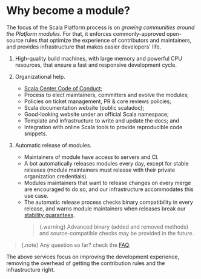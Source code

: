 # Why become a module?

The focus of the Scala Platform process is on *growing communities
around the Platform modules*. For that, it enforces commonly-approved
open-source rules that optimize the experience of contributors and
maintainers, and provides infrastructure that makes easier developers'
life.

1.  High-quality build machines, with large memory and powerful CPU resources,
    that ensure a fast and responsive development cycle.
    
2.  Organizational help.

    *  [Scala Center Code of Conduct](https://docs.google.com/document/d/1B57XIj2zIh7xx1syKvS3qfC4L8usd0pI0yTSrJMfuew/edit#);
    *  Process to elect maintainers, committers and evolve the modules;
    *  Policies on ticket management, PR & core reviews policies;
    *  Scala documentation website (public scaladoc);
    *  Good-looking website under an official Scala namespace;
    *  Template and infrastructure to write and update the docs; and
    *  Integration with online Scala tools to provide reproducible code snippets.
    
3.  Automatic release of modules.

    *  Maintainers of module have access to servers and CI.
    *  A bot automatically releases modules every day, except for
       stable releases (module maintainers must release with their
       private organization credentials).
    *  Modules maintainers that want to release changes on every merge are
       encouraged to do so, and our infrastructure accommodates this use case.
    *  The automatic release process checks binary compatibility in every
       release, and warns module maintainers when releases break our [stability
       guarantees](policies.md#release).
       > {.warning}
       > Advanced binary (added and removed methods) and source-compatible
       > checks may be provided in the future.
       
> {.note}
> Any question so far? check the [FAQ](faq.md).

The above services focus on improving the development experience,
removing the overhead of getting the contribution rules and the infrastructure
right.

